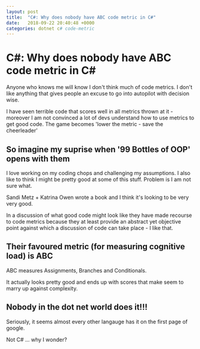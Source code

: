 ```yaml
---
layout: post
title:  "C#: Why does nobody have ABC code metric in C#"
date:   2018-09-22 20:40:48 +0000
categories: dotnet c# code-metric
---
```

# C#: Why does nobody have ABC code metric in C#

Anyone who knows me will know I don't think much of code metrics. I don't like anything that gives people an excuse to go into autopilot with decision wise.

I have seen terrible code that scores well in all metrics thrown at it - moreover I am not convinced a lot of devs understand how to use metrics to get good code. The game becomes 'lower the metric - save the cheerleader'

## So imagine my suprise when '99 Bottles of OOP' opens with them

I love working on my coding chops and challenging my assumptions. I also like to think I might be pretty good at some of this stuff. Problem is I am not sure what.

Sandi Metz + Katrina Owen wrote a book and I think it's looking to be very very good.

In a discussion of what good code might look like they have made recourse to code metrics because they at least provide an abstract yet objective point against which a discussion of code can take place - I like that.

## Their favoured metric (for measuring cognitive load) is ABC

ABC measures Assignments, Branches and Conditionals.

It actually looks pretty good and ends up with scores that make seem to marry up against complexity.

## Nobody in the dot net world does it!!!

Seriously, it seems almost every other langauge has it on the first page of google.

Not C# ... why I wonder?

